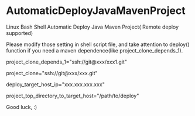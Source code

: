 # AutomaticDeployJavaMavenProject
Linux Bash Shell Automatic Deploy Java Maven Project( Remote deploy supported)

Please modify those setting in shell script file, and take attention to deploy() function if you need a maven dependence(like project_clone_depends_1).

project_clone_depends_1="ssh://git@xxx/xxx1.git"

project_clone="ssh://git@xxx/xxx.git"

deploy_target_host_ip="xxx.xxx.xxx.xxx"

project_top_directory_to_target_host="/path/to/deploy"

Good luck, :)

